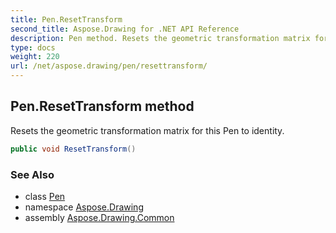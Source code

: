 ```yaml
---
title: Pen.ResetTransform
second_title: Aspose.Drawing for .NET API Reference
description: Pen method. Resets the geometric transformation matrix for this Pen to identity
type: docs
weight: 220
url: /net/aspose.drawing/pen/resettransform/
---
```

## Pen.ResetTransform method

Resets the geometric transformation matrix for this Pen to identity.

```csharp
public void ResetTransform()
```

### See Also

* class [Pen](../)
* namespace [Aspose.Drawing](../../pen/)
* assembly [Aspose.Drawing.Common](../../../)


